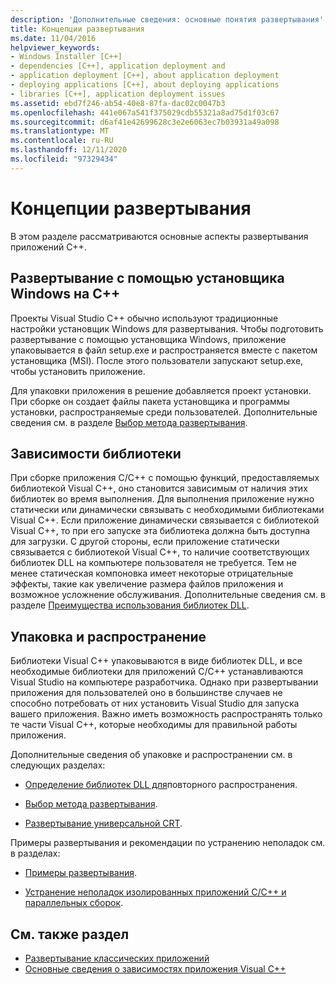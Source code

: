 ```yaml
---
description: 'Дополнительные сведения: основные понятия развертывания'
title: Концепции развертывания
ms.date: 11/04/2016
helpviewer_keywords:
- Windows Installer [C++]
- dependencies [C++], application deployment and
- application deployment [C++], about application deployment
- deploying applications [C++], about deploying applications
- libraries [C++], application deployment issues
ms.assetid: ebd7f246-ab54-40e8-87fa-dac02c0047b3
ms.openlocfilehash: 441e067a541f375029cdb55321a8ad75d1f03c67
ms.sourcegitcommit: d6af41e42699628c3e2e6063ec7b03931a49a098
ms.translationtype: MT
ms.contentlocale: ru-RU
ms.lasthandoff: 12/11/2020
ms.locfileid: "97329434"
---
```

# <a name="deployment-concepts"></a>Концепции развертывания

В этом разделе рассматриваются основные аспекты развертывания приложений C++.

## <a name="windows-installer-deployment-in-c"></a>Развертывание с помощью установщика Windows на C++

Проекты Visual Studio C++ обычно используют традиционные настройки установщик Windows для развертывания. Чтобы подготовить развертывание с помощью установщика Windows, приложение упаковывается в файл setup.exe и распространяется вместе с пакетом установщика (MSI). После этого пользователи запускают setup.exe, чтобы установить приложение.

Для упаковки приложения в решение добавляется проект установки. При сборке он создает файлы пакета установщика и программы установки, распространяемые среди пользователей. Дополнительные сведения см. в разделе [Выбор метода развертывания](choosing-a-deployment-method.md).

## <a name="library-dependencies"></a>Зависимости библиотеки

При сборке приложения C/C++ с помощью функций, предоставляемых библиотекой Visual C++, оно становится зависимым от наличия этих библиотек во время выполнения. Для выполнения приложение нужно статически или динамически связывать с необходимыми библиотеками Visual C++. Если приложение динамически связывается с библиотекой Visual C++, то при его запуске эта библиотека должна быть доступна для загрузки. С другой стороны, если приложение статически связывается с библиотекой Visual C++, то наличие соответствующих библиотек DLL на компьютере пользователя не требуется. Тем не менее статическая компоновка имеет некоторые отрицательные эффекты, такие как увеличение размера файлов приложения и возможное усложнение обслуживания. Дополнительные сведения см. в разделе [Преимущества использования библиотек DLL](../build/dlls-in-visual-cpp.md#advantages-of-using-dlls).

## <a name="packaging-and-redistributing"></a>Упаковка и распространение

Библиотеки Visual C++ упаковываются в виде библиотек DLL, и все необходимые библиотеки для приложений C/C++ устанавливаются Visual Studio на компьютере разработчика. Однако при развертывании приложения для пользователей оно в большинстве случаев не способно потребовать от них установить Visual Studio для запуска вашего приложения. Важно иметь возможность распространять только те части Visual C++, которые необходимы для правильной работы приложения.

Дополнительные сведения об упаковке и распространении см. в следующих разделах:

- [Определение библиотек DLL для](determining-which-dlls-to-redistribute.md)повторного распространения.

- [Выбор метода развертывания](choosing-a-deployment-method.md).

- [Развертывание универсальной CRT](universal-crt-deployment.md).

Примеры развертывания и рекомендации по устранению неполадок см. в разделах:

- [Примеры развертывания](deployment-examples.md).

- [Устранение неполадок изолированных приложений C/C++ и параллельных сборок](../build/troubleshooting-c-cpp-isolated-applications-and-side-by-side-assemblies.md).

## <a name="see-also"></a>См. также раздел

- [Развертывание классических приложений](deploying-native-desktop-applications-visual-cpp.md)
- [Основные сведения о зависимостях приложения Visual C++](understanding-the-dependencies-of-a-visual-cpp-application.md)
